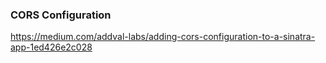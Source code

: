### CORS Configuration

https://medium.com/addval-labs/adding-cors-configuration-to-a-sinatra-app-1ed426e2c028